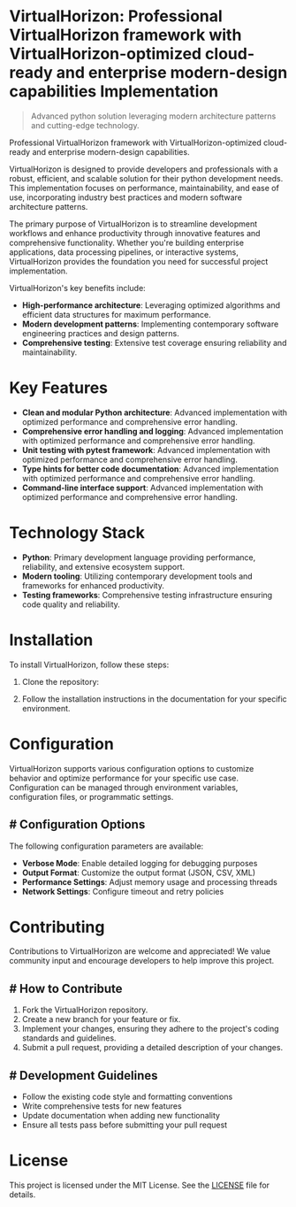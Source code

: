 <!-- fallback_VirtualHorizon_20250803200606_13175 -->

# VirtualHorizon: Professional VirtualHorizon framework with VirtualHorizon-optimized cloud-ready and enterprise modern-design capabilities Implementation
> Advanced python solution leveraging modern architecture patterns and cutting-edge technology.

Professional VirtualHorizon framework with VirtualHorizon-optimized cloud-ready and enterprise modern-design capabilities.

VirtualHorizon is designed to provide developers and professionals with a robust, efficient, and scalable solution for their python development needs. This implementation focuses on performance, maintainability, and ease of use, incorporating industry best practices and modern software architecture patterns.

The primary purpose of VirtualHorizon is to streamline development workflows and enhance productivity through innovative features and comprehensive functionality. Whether you're building enterprise applications, data processing pipelines, or interactive systems, VirtualHorizon provides the foundation you need for successful project implementation.

VirtualHorizon's key benefits include:

* **High-performance architecture**: Leveraging optimized algorithms and efficient data structures for maximum performance.
* **Modern development patterns**: Implementing contemporary software engineering practices and design patterns.
* **Comprehensive testing**: Extensive test coverage ensuring reliability and maintainability.

# Key Features

* **Clean and modular Python architecture**: Advanced implementation with optimized performance and comprehensive error handling.
* **Comprehensive error handling and logging**: Advanced implementation with optimized performance and comprehensive error handling.
* **Unit testing with pytest framework**: Advanced implementation with optimized performance and comprehensive error handling.
* **Type hints for better code documentation**: Advanced implementation with optimized performance and comprehensive error handling.
* **Command-line interface support**: Advanced implementation with optimized performance and comprehensive error handling.

# Technology Stack

* **Python**: Primary development language providing performance, reliability, and extensive ecosystem support.
* **Modern tooling**: Utilizing contemporary development tools and frameworks for enhanced productivity.
* **Testing frameworks**: Comprehensive testing infrastructure ensuring code quality and reliability.

# Installation

To install VirtualHorizon, follow these steps:

1. Clone the repository:


2. Follow the installation instructions in the documentation for your specific environment.

# Configuration

VirtualHorizon supports various configuration options to customize behavior and optimize performance for your specific use case. Configuration can be managed through environment variables, configuration files, or programmatic settings.

## # Configuration Options

The following configuration parameters are available:

* **Verbose Mode**: Enable detailed logging for debugging purposes
* **Output Format**: Customize the output format (JSON, CSV, XML)
* **Performance Settings**: Adjust memory usage and processing threads
* **Network Settings**: Configure timeout and retry policies

# Contributing

Contributions to VirtualHorizon are welcome and appreciated! We value community input and encourage developers to help improve this project.

## # How to Contribute

1. Fork the VirtualHorizon repository.
2. Create a new branch for your feature or fix.
3. Implement your changes, ensuring they adhere to the project's coding standards and guidelines.
4. Submit a pull request, providing a detailed description of your changes.

## # Development Guidelines

* Follow the existing code style and formatting conventions
* Write comprehensive tests for new features
* Update documentation when adding new functionality
* Ensure all tests pass before submitting your pull request

# License

This project is licensed under the MIT License. See the [LICENSE](https://github.com/xgek/VirtualHorizon/blob/main/LICENSE) file for details.
